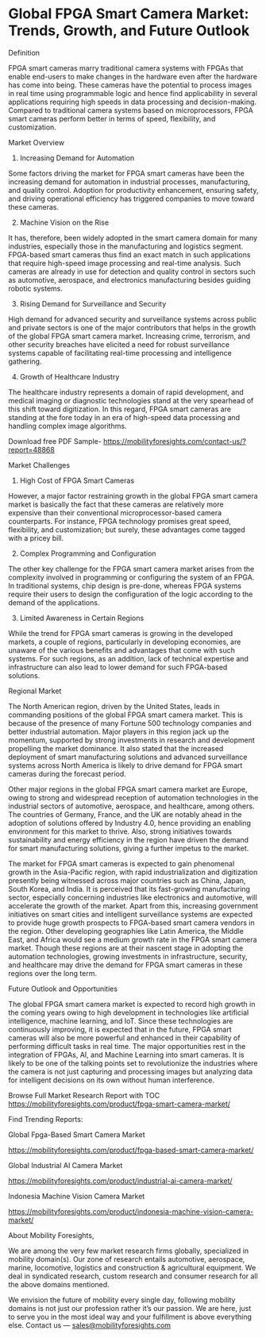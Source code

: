 # Global FPGA Smart Camera Market: Trends, Growth, and Future Outlook 

Definition

FPGA smart cameras marry traditional camera systems with FPGAs that enable end-users to make changes in the hardware even after the hardware has come into being. These cameras have the potential to process images in real time using programmable logic and hence find applicability in several applications requiring high speeds in data processing and decision-making. Compared to traditional camera systems based on microprocessors, FPGA smart cameras perform better in terms of speed, flexibility, and customization.

Market Overview

1. Increasing Demand for Automation
   
Some factors driving the market for FPGA smart cameras have been the increasing demand for automation in industrial processes, manufacturing, and quality control. Adoption for productivity enhancement, ensuring safety, and driving operational efficiency has triggered companies to move toward these cameras.

2. Machine Vision on the Rise

It has, therefore, been widely adopted in the smart camera domain for many industries, especially those in the manufacturing and logistics segment. FPGA-based smart cameras thus find an exact match in such applications that require high-speed image processing and real-time analysis. Such cameras are already in use for detection and quality control in sectors such as automotive, aerospace, and electronics manufacturing besides guiding robotic systems.

3. Rising Demand for Surveillance and Security

High demand for advanced security and surveillance systems across public and private sectors is one of the major contributors that helps in the growth of the global FPGA smart camera market. Increasing crime, terrorism, and other security breaches have elicited a need for robust surveillance systems capable of facilitating real-time processing and intelligence gathering.

4. Growth of Healthcare Industry

The healthcare industry represents a domain of rapid development, and medical imaging or diagnostic technologies stand at the very spearhead of this shift toward digitization. In this regard, FPGA smart cameras are standing at the fore today in an era of high-speed data processing and handling complex image algorithms.

Download free PDF Sample- https://mobilityforesights.com/contact-us/?report=48868

Market Challenges

1. High Cost of FPGA Smart Cameras

However, a major factor restraining growth in the global FPGA smart camera market is basically the fact that these cameras are relatively more expensive than their conventional microprocessor-based camera counterparts. For instance, FPGA technology promises great speed, flexibility, and customization; but surely, these advantages come tagged with a pricey bill.

2. Complex Programming and Configuration

The other key challenge for the FPGA smart camera market arises from the complexity involved in programming or configuring the system of an FPGA. In traditional systems, chip design is pre-done, whereas FPGA systems require their users to design the configuration of the logic according to the demand of the applications.

3. Limited Awareness in Certain Regions

While the trend for FPGA smart cameras is growing in the developed markets, a couple of regions, particularly in developing economies, are unaware of the various benefits and advantages that come with such systems. For such regions, as an addition, lack of technical expertise and infrastructure can also lead to lower demand for such FPGA-based solutions.

Regional Market

The North American region, driven by the United States, leads in commanding positions of the global FPGA smart camera market. This is because of the presence of many Fortune 500 technology companies and better industrial automation. Major players in this region jack up the momentum, supported by strong investments in research and development propelling the market dominance. It also stated that the increased deployment of smart manufacturing solutions and advanced surveillance systems across North America is likely to drive demand for FPGA smart cameras during the forecast period.

Other major regions in the global FPGA smart camera market are Europe, owing to strong and widespread reception of automation technologies in the industrial sectors of automotive, aerospace, and healthcare, among others. The countries of Germany, France, and the UK are notably ahead in the adoption of solutions offered by Industry 4.0, hence providing an enabling environment for this market to thrive. Also, strong initiatives towards sustainability and energy efficiency in the region have driven the demand for smart manufacturing solutions, giving a further impetus to the market.

The market for FPGA smart cameras is expected to gain phenomenal growth in the Asia-Pacific region, with rapid industrialization and digitization presently being witnessed across major countries such as China, Japan, South Korea, and India. It is perceived that its fast-growing manufacturing sector, especially concerning industries like electronics and automotive, will accelerate the growth of the market. Apart from this, increasing government initiatives on smart cities and intelligent surveillance systems are expected to provide huge growth prospects to FPGA-based smart camera vendors in the region. Other developing geographies like Latin America, the Middle East, and Africa would see a medium growth rate in the FPGA smart camera market. Though these regions are at their nascent stage in adopting the automation technologies, growing investments in infrastructure, security, and healthcare may drive the demand for FPGA smart cameras in these regions over the long term.

Future Outlook and Opportunities

The global FPGA smart camera market is expected to record high growth in the coming years owing to high development in technologies like artificial intelligence, machine learning, and IoT. Since these technologies are continuously improving, it is expected that in the future, FPGA smart cameras will also be more powerful and enhanced in their capability of performing difficult tasks in real time. The major opportunities rest in the integration of FPGAs, AI, and Machine Learning into smart cameras. It is likely to be one of the talking points set to revolutionize the industries where the camera is not just capturing and processing images but analyzing data for intelligent decisions on its own without human interference.

Browse Full Market Research Report with TOC https://mobilityforesights.com/product/fpga-smart-camera-market/

Find Trending Reports:

Global Fpga-Based Smart Camera Market

https://mobilityforesights.com/product/fpga-based-smart-camera-market/

Global Industrial AI Camera Market

https://mobilityforesights.com/product/industrial-ai-camera-market/

Indonesia Machine Vision Camera Market

https://mobilityforesights.com/product/indonesia-machine-vision-camera-market/

About Mobility Foresights,

We are among the very few market research firms globally, specialized in mobility domain(s). Our zone of research entails automotive, aerospace, marine, locomotive, logistics and construction & agricultural equipment. We deal in syndicated research, custom research and consumer research for all the above domains mentioned.

We envision the future of mobility every single day, following mobility domains is not just our profession rather it’s our passion. We are here, just to serve you in the most ideal way and your fulfillment is above everything else. Contact us — sales@mobilityforesights.com





